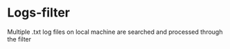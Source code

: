 # Logs-filter
Multiple .txt log files on local machine are searched and processed through the filter
